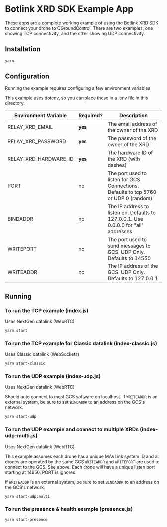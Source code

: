 # Botlink XRD SDK Example App

These apps are a complete working example of using the Botlink XRD SDK
to connect your drone to QGroundControl. There are two examples, one showing TCP
connectivity, and the other showing UDP connectivity.

## Installation

```bash
yarn
```

## Configuration

Running the example requires configuring a few environment variables.

This example uses dotenv, so you can place these in a .env file in this directory.

| Environment Variable  | Required? | Description                                                                         |
| --------------------- | --------- | ------------------------------------------------------------------------------------|
| RELAY_XRD_EMAIL       | **yes**   | The email address of the owner of the XRD                                           |
| RELAY_XRD_PASSWORD    | **yes**   | The password of the owner of the XRD                                                |
| RELAY_XRD_HARDWARE_ID | **yes**   | The hardware ID of the XRD (with dashes)                                            |
| PORT                  | no        | The port used to listen for GCS Connections. Defaults to tcp 5760 or UDP 0 (random) |
| BINDADDR              | no        | The IP address to listen on. Defaults to 127.0.0.1. Use 0.0.0.0 for "all" addresses |
| WRITEPORT             | no        | The port used to send messages to GCS. UDP Only. Defaults to 14550                  |
| WRITEADDR             | no        | The IP address of the GCS. UDP Only. Defaults to 127.0.0.1                          |

## Running

### To run the TCP example (index.js)
Uses NextGen datalink (WebRTC)

```bash
yarn start
```

### To run the TCP example for Classic datalink (index-classic.js)
Uses Classic datalink (WebSockets)

```bash
yarn start-classic
```

### To run the UDP example (index-udp.js)
Uses NextGen datalink (WebRTC)

Should auto connect to most GCS software on localhost.
If `WRITEADDR` is an external system, be sure to set `BINDADDR` to an address on the GCS's network.

```bash
yarn start-udp
```

### To run the UDP example and connect to multiple XRDs (index-udp-multi.js)
Uses NextGen datalink (WebRTC)

This example assumes each drone has a unique MAVLink system ID and all drones are operated by the same GCS
`WRITEADDR` and `WRITEPORT` are used to connect to the GCS. See above.
Each drone will have a unique listen port starting at 14650. PORT is ignored

If `WRITEADDR` is an external system, be sure to set `BINDADDR` to an address on the GCS's network.

```bash
yarn start-udp:multi
```

### To run the presence & health example (presence.js)

```bash
yarn start-presence
```
